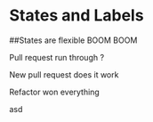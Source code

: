 # States and Labels

##States are flexible BOOM BOOM

Pull request run through ?

New pull request does it work

Refactor won everything

asd

